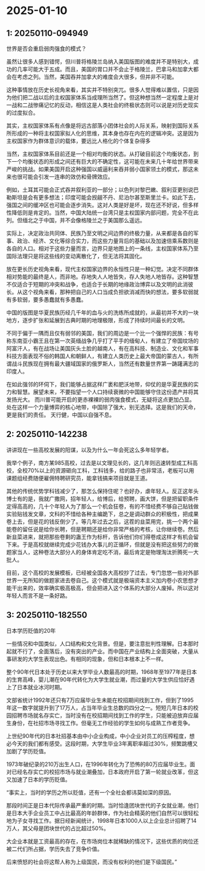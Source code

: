 # 2025-01-10

## 1: 20250110-094949

世界是否会重启弱肉强食的模式？

虽然让很多人感到错愕，但川普将格陵兰岛纳入美国版图的难度并不是特别大，成功的几率可能大于五成。而且，美国的胃口并不会止于格陵兰，巴拿马和加拿大都会在考虑之列。当然，美国吞并加拿大的难度会大很多，但并非不可能。

这种事情放在历史长视角来看，其实并不特别突兀。很多人觉得难以置信，只是因为他们把二战以后的主权国家体系当成理所当然了。但这种想当然一定程度上是对一战和二战惨痛记忆的反动，相信这是人类社会的终极状态则可以说是对历史现实的过度拟合。

其实，主权国家体系有点像是将远古部落小团体社会的人际关系，映射到国际关系所形成的一种将主权国家拟人化的思维，其本身也存在内在的逻辑冲突。这是因为主权国家作为群体意识的载体，要远比人格化的个体复杂得多

当然，主权国家体系目前还是一个相对均衡的状态。从打破目前这个均衡状态，到下一个均衡状态的形成之间还有巨大的不确定性，这可能在未来几十年给世界带来严峻的挑战。如果美国开启这种强国以威逼利来吞并弱小国家领土的模式，那这未来也很可能会引发一连串的效仿和骨牌效应。

例如，土耳其可能会正式吞并叙利亚的一部分；以色列对黎巴嫩、叙利亚更别说巴勒斯坦是会有更多想法；印度可能会觊觎不丹、尼泊尔甚至斯里兰卡。如此下去，强国之间的缓冲区也可能会逐步消失。这对人类是好是坏，现在还不好说，但多样性降低则是肯定的。当然，中国大陆统一台湾只是主权国家内部问题，完全不在此列。但缅北之于中国，并不会像格陵兰之于美国那么遥远。

实际上，决定政治共同体、民族乃至文明之间边界的终极力量，从来都是各自的军事、政治、经济、文化等综合实力，而这些力量背后的基础以及加速倍乘系数则是各自的人口。相对于这些力量而言，边界只是地图上的一条线，主权国家体系乃至国际法理只是将这些线的变动离散化了，但无法将其固化。

放在更长历史视角来看，现代主权国家边界的永恒性只是一种幻觉。决定不同群体相对势能的最终是人，而非地。存地失人人地皆失，存人失地人地皆存。这种智慧不仅适合于短期的冲突和战争，也适合于长期的地缘政治博弈以及文明的此消彼长。从这个视角来看，那种把自己的人口当成负担欲消减而快的想法，要多软弱就有多软弱，要多愚蠢就有多愚蠢。

中国的版图是华夏民族历经几千年的血与火的洗练所成就的，从最初并不大的一块地方，逐步扩张和延展到古典时期的地理极限，形成了持续时间最长的文明。

不同于偏于一隅而且仅有弱邻的美国，我们的周边是一个比一个强悍的民族：有号称东南亚小霸王且在第一次英缅战争几乎打了平手的缅甸人，有建立了帝国坟场的阿富汗人，有在战场让美国灰头土脸的越南人，有在高科技、制造业、文化和军事科技方面表现不俗的韩国人和朝鲜人，有建立人类历史上最大帝国的蒙古人，有所谓战斗民族现在拥有最大疆域国家的俄罗斯人，当然还有数量世界第一踌躇满志的印度人。

在如此强邻的环伺下，我们能够占据这样广袤和肥沃地带，仰仗的是华夏民族的实力和智慧。展望未来，不要指望一个人口持续衰微的中国能够守住这份遗产并将其发扬光大。 而川普可能开启的更赤裸裸的弱肉强食模式，无疑将这点更加凸显。处在这样一个力量博弈的核心地带，中国除了强大，别无选择。这是我们的天命，更是我们的责任。 天行健，中国以自强不息。

## 2: 20250110-142238

讲讲现在一些高校发展的阳谋，以及为什么一年会死这么多年轻学者。

我举个例子，南方某985高校，过去是以文理见长的，这几年则迅速转型成工科高校，全校70%以上的资源砸向工科，工科钱多，给的路子也非常活，老板可以用课题组经费随便雇佣特聘研究员，能拿钱搞来项目就是王道。

其他的传统优势学科钱减少了，那怎么保持住呢？也好办，虐年轻人。反正这年头博士有的是，我就广撒网，招年轻人，给博后，给预聘，画大饼，但是把留职条件定得高高的，几十个年轻人为了那么一个机会狂卷，有的不惜经费不够自己贴钱做实验贴钱发文章，文科的不惜给各种主编跪下，总之是调动群众的积极性，把成果卷上去，但是花的钱反倒少了。等几年过去之后，这茬的韭菜用完，挑一个两个最能卷的留任说是给你长聘，但是聘期还是给你非常严格的考核，让你继续卷。然后新韭菜进来，就把那些卷剩的蛊王作为标杆，告诉他们你们得卷成这样才有机会留下来。于是高校就继续完成少花钱办大事儿的正循环，但就是没有把这些努力的做题家当人，这种卷法大部分人的身体肯定吃不消，最后肯定是物理淘汰折腾死一大批人。

目前，这个高校的发展模板，已经被全国各大高校抄了过去，专门忽悠一些对外部世界一无所知的做题家进去卷自己。这个模式就是极端资本主义加内卷小农思想才能干出来的，效率确实极高极高，但会把进入这个体系的大部分人废掉。所以这对年轻人而言不是一条好路。

## 3: 20250110-182550

日本学历贬值的20年

一些情况和中国类似，人口结构和文化背景。但是，要注意批判性理解。日本那时起就不行了，全面落后，没有突出的产业。而中国在产业结构上全面突破，大量从事研发的大学生表现出色。有相同的现象，但和日本根本上不一样。

整个90年代日本处于历史以来大学毕业人数最高的时期，1968年至1977年是日本的生育高峰，婴儿潮在90年代转化为大学生就业潮，而过量的大学生供应恰好遇上了日本就业冰河时期。

文部省统计1992年还只有7万应届毕业生未能在校招期间找到工作，但到了1995年这一数字就提升到了17万人，占当年毕业生总数的四分之一。短短几年日本的校园招聘市场就名存实亡，当时没有在校招期间找到工作的学生，只能被迫放弃应届生身份，在社招市场寻找工作。但毫无工作经验的学生如何与成熟工作者竞争。

上世纪90年代的日本社招基本由中小企业构成，中小企业对员工的压榨程度，想必今天的我们都有感受。这段时期，大学生毕业3年离职率超过30%，频繁跳槽又加剧了学历贬值。

1973年破纪录的210万出生人口，在1996年转化为了恐怖的80万应届毕业生。面对已经名存实亡的校招市场与就业潮叠加，日本政府开启了第一轮就业改革，但这又加速了日本的学历贬值。

“事实上，当时的学历之所以贬值，还有一个全社会都讳莫如深的原因。

那段时间正是日本代际传承最严重的时期。当时恰逢团块世代的子女就业潮，他们是日本大手企业员工中占比最高的年龄群体，作为社会精英的他们自然可以很轻松地为子女寻找工作。据日经新闻统计，1998年日本1000人以上企业总计招聘了14万人，其父母是团块世代的占比超过50%。

大企业本就是工资最高的存在，在市场岗位本就稀缺的情况下，这些优质的岗位还被二代们所占据，学历失去了竞争价值。

后来愤怒的社会将这帮人称为上级国民，而没有权利的他们是下级国民。”

